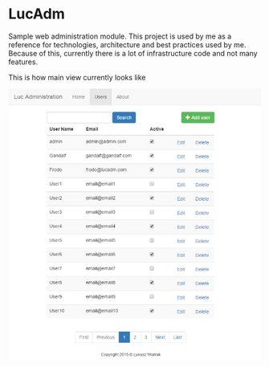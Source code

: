 # LucAdm
Sample web administration module. This project is used by me as a reference for technologies, architecture and best practices used by me. Because of this, currently there is a lot of infrastructure code and not many features.

This is how main view currently looks like 

![alt tag](https://github.com/Lucasus/LucAdm/blob/master/Docs/main-view.png)
